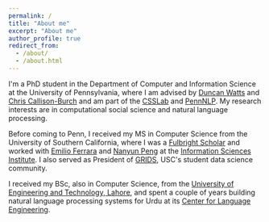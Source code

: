 ```yaml
---
permalink: /
title: "About me"
excerpt: "About me"
author_profile: true
redirect_from: 
  - /about/
  - /about.html
---
```


I'm a PhD student in the Department of Computer and Information Science at the University of Pennsylvania, where I am advised by [Duncan Watts](https://www.asc.upenn.edu/people/faculty/duncan-j-watts-phd) and [Chris Callison-Burch](https://www.cis.upenn.edu/~ccb/) and am part of the [CSSLab](https://css.seas.upenn.edu/) and [PennNLP](https://nlp.cis.upenn.edu/). My research interests are in computational social science and natural language processing.

Before coming to Penn, I received my MS in Computer Science from the University of Southern California, where I was a [Fulbright Scholar](https://eca.state.gov/fulbright/about-fulbright/fulbright-program-overview) and worked with [Emilio Ferrara](http://www.emilio.ferrara.name/) and [Nanyun Peng](https://violetpeng.github.io/) at the [Information Sciences Institute](https://isi.edu/). I also served as President of [GRIDS](https://gridsusc.github.io/), USC's student data science community.

I received my BSc, also in Computer Science, from the [University of Engineering and Technology, Lahore](https://uet.edu.pk/), and spent a couple of years building natural language processing systems for Urdu at its [Center for Language Engineering](https://www.cle.org.pk/).

